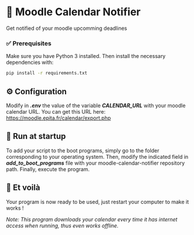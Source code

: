 📅 Moodle Calendar Notifier
============================
Get notified of your moodle upcomming deadlines

### ✅ Prerequisites
Make sure you have Python 3 installed. Then install the necessary dependencies with:
```bash
pip install -r requirements.txt
```

## ⚙️ Configuration
Modify in ***.env*** the value of the variable ***CALENDAR_URL*** with your moodle calendar URL.
You can get this URL here: https://moodle.epita.fr/calendar/export.php

## 🚀 Run at startup
To add your script to the boot programs, simply go to the folder corresponding to your operating system.
Then, modify the indicated field in ***add_to_boot_programs*** file with your moodle-calendar-notifier repository path.
Finally, execute the program.

## 🎉 Et voilà
Your program is now ready to be used, just restart your computer to make it works !

_Note: This program downloads your calendar every time it has internet access when running, thus even works offline._